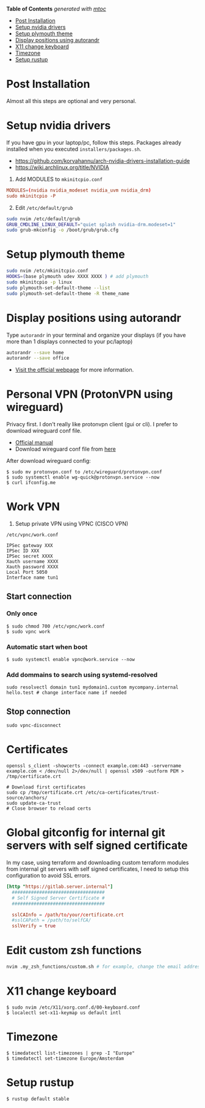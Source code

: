<!-- START OF TOC !DO NOT EDIT THIS CONTENT MANUALLY-->
**Table of Contents**  *generated with [mtoc](https://github.com/containerscrew/mtoc)*
- [Post Installation](#post-installation)
- [Setup nvidia drivers](#setup-nvidia-drivers)
- [Setup plymouth theme](#setup-plymouth-theme)
- [Display positions using autorandr](#display-positions-using-autorandr)
- [X11 change keyboard](#x11-change-keyboard)
- [Timezone](#timezone)
- [Setup rustup](#setup-rustup)
<!-- END OF TOC -->
# Post Installation

Almost all this steps are optional and very personal.

# Setup nvidia drivers

If you have gpu in your laptop/pc, follow this steps. Packages already installed when you executed `installers/packages.sh`.

- https://github.com/korvahannu/arch-nvidia-drivers-installation-guide
- https://wiki.archlinux.org/title/NVIDIA

1. Add MODULES to `mkinitcpio.conf`

```conf
MODULES=(nvidia nvidia_modeset nvidia_uvm nvidia_drm)
sudo mkinitcpio -P
```

2. Edit `/etc/default/grub`

```bash
sudo nvim /etc/default/grub
GRUB_CMDLINE_LINUX_DEFAULT="quiet splash nvidia-drm.modeset=1"
sudo grub-mkconfig -o /boot/grub/grub.cfg
```

# Setup plymouth theme

```bash
sudo nvim /etc/mkinitcpio.conf
HOOKS=(base plymouth udev XXXX XXXX ) # add plymouth
sudo mkinitcpio -p linux
sudo plymouth-set-default-theme --list
sudo plymouth-set-default-theme -R theme_name
```

# Display positions using autorandr

Type `autorandr` in your terminal and organize your displays (if you have more than 1 displays connected to your pc/laptop)

```bash
autorandr --save home
autorandr --save office
```

* [Visit the official webpage](https://github.com/phillipberndt/autorandr) for more information.


# Personal VPN (ProtonVPN using wireguard)

Privacy first. I don't really like protonvpn client (gui or cli). I prefer to download wireguard conf file.

* [Official manual](https://protonvpn.com/support/wireguard-manual-linux/)
* Download wireguard conf file from [here](https://account.protonvpn.com/downloads)

After download wireguard config:

```shell
$ sudo mv protonvpn.conf to /etc/wireguard/protonvpn.conf
$ sudo systemctl enable wg-quick@protonvpn.service --now
$ curl ifconfig.me
```

# Work VPN

1. Setup private VPN using VPNC (CISCO VPN)

`/etc/vpnc/work.conf`

```
IPSec gateway XXX
IPSec ID XXX
IPSec secret XXXX
Xauth username XXXX
Xauth password XXXX
Local Port 5050
Interface name tun1
```

## Start connection

### Only once

```shell
$ sudo chmod 700 /etc/vpnc/work.conf
$ sudo vpnc work
```

### Automatic start when boot

```shell
$ sudo systemctl enable vpnc@work.service --now
```

### Add dommains to search using systemd-resolved

```shell
sudo resolvectl domain tun1 mydomain1.custom mycompany.internal hello.test # change interface name if needed
```

## Stop connection

```shell
sudo vpnc-disconnect
```
# Certificates

```shell
openssl s_client -showcerts -connect example.com:443 -servername example.com < /dev/null 2>/dev/null | openssl x509 -outform PEM > /tmp/certificate.crt
```

```shell
# Download first certificates
sudo cp /tmp/certificate.crt /etc/ca-certificates/trust-source/anchors/
sudo update-ca-trust
# Close browser to reload certs
```
# Global gitconfig for internal git servers with self signed certificate

In my case, using terraform and downloading custom terraform modules from internal git servers with self signed certificates, I need to setup this configuration to avoid SSL errors.

```toml
[http "https://gitlab.server.internal"]
  ##################################
  # Self Signed Server Certificate #
  ##################################

  sslCAInfo = /path/to/your/certificate.crt
  #sslCAPath = /path/to/selfCA/
  sslVerify = true

```

# Edit custom zsh functions

```bash
nvim .my_zsh_functions/custom.sh # for example, change the email address of your company
```

# X11 change keyboard

```shell
$ sudo nvim /etc/X11/xorg.conf.d/00-keyboard.conf
$ localectl set-x11-keymap us default intl
```

# Timezone

```shell
$ timedatectl list-timezones | grep -I "Europe"
$ timedatectl set-timezone Europe/Amsterdam
```

# Setup rustup

```bash
$ rustup default stable
```

